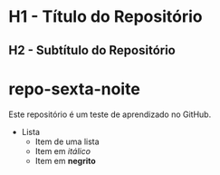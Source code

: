 # H1 - Título do Repositório
## H2 - Subtítulo do Repositório

# repo-sexta-noite
Este repositório é um teste de aprendizado no GitHub.
* Lista
  + Item de uma lista
  + Item em *itálico*
  + Item em **negrito** 
